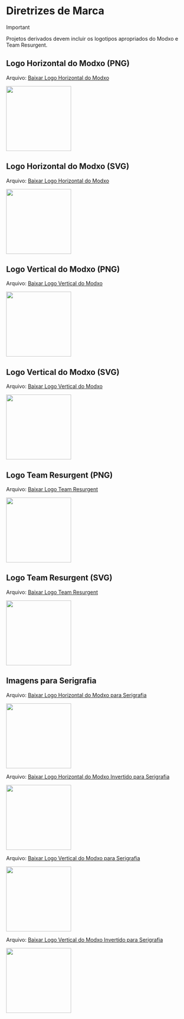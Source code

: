 # Diretrizes de Marca

> [!IMPORTANT]
> Projetos derivados devem incluir os logotipos apropriados do Modxo e Team Resurgent.

## Logo Horizontal do Modxo (PNG)

Arquivo: [Baixar Logo Horizontal do Modxo](branding/Modxo-horizontal.png)

<img src="branding/Modxo-horizontal.png" height="176">

## Logo Horizontal do Modxo (SVG)

Arquivo: [Baixar Logo Horizontal do Modxo](branding/Modxo-horizontal.SVG)

<img src="branding/Modxo-horizontal.svg" height="176">

## Logo Vertical do Modxo (PNG)

Arquivo: [Baixar Logo Vertical do Modxo](branding/Modxo-vertical.png)

<img src="branding/Modxo-vertical.png" height="176">

## Logo Vertical do Modxo (SVG)

Arquivo: [Baixar Logo Vertical do Modxo](branding/Modxo-vertical.SVG)

<img src="branding/Modxo-vertical.svg" height="176">

## Logo Team Resurgent (PNG)

Arquivo: [Baixar Logo Team Resurgent](branding/team-resurgent.png)

<img src="branding/team-resurgent.png" height="176">

## Logo Team Resurgent (SVG)

Arquivo: [Baixar Logo Team Resurgent](branding/team-resurgent.svg)

<img src="branding/team-resurgent.svg" height="176">

## Imagens para Serigrafia

Arquivo: [Baixar Logo Horizontal do Modxo para Serigrafia](branding/modxo-horizontal-silk.png)

<img src="branding/modxo-horizontal-silk.png" height="176">

Arquivo: [Baixar Logo Horizontal do Modxo Invertido para Serigrafia](branding/modxo-horizontal-inverted-silk.png)

<img src="branding/modxo-horizontal-inverted-silk.png" height="176">

Arquivo: [Baixar Logo Vertical do Modxo para Serigrafia](branding/modxo-vertical-silk.png)

<img src="branding/modxo-vertical-silk.png" height="176">

Arquivo: [Baixar Logo Vertical do Modxo Invertido para Serigrafia](branding/modxo-vertical-inverted-silk.png)

<img src="branding/modxo-vertical-inverted-silk.png" height="176">
